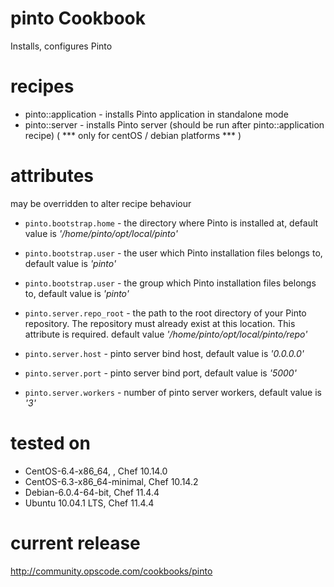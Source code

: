 # pinto Cookbook
Installs, configures Pinto 

# recipes
* pinto::application - installs Pinto application in standalone mode
* pinto::server - installs Pinto server (should be run after pinto::application recipe) ( *** only for centOS / debian platforms *** )

# attributes 
may be overridden to alter recipe behaviour 

* `pinto.bootstrap.home` - the directory where Pinto is installed at, default value is _'/home/pinto/opt/local/pinto'_
* `pinto.bootstrap.user` - the user which Pinto installation files belongs to, default value is _'pinto'_
* `pinto.bootstrap.user` - the group which Pinto installation files belongs to, default value is _'pinto'_


*  `pinto.server.repo_root` - the path to the root directory of your Pinto repository. The repository must already exist at this location. This attribute is required. default value _'/home/pinto/opt/local/pinto/repo'_
*  `pinto.server.host` - pinto server bind host, default value is _'0.0.0.0'_
*  `pinto.server.port` - pinto server bind port, default value is _'5000'_
*  `pinto.server.workers` - number of pinto server workers, default value is _'3'_


# tested on
* CentOS-6.4-x86_64, , Chef 10.14.0
* CentOS-6.3-x86_64-minimal, Chef 10.14.2
* Debian-6.0.4-64-bit, Chef 11.4.4
* Ubuntu 10.04.1 LTS, Chef 11.4.4 

# current release
http://community.opscode.com/cookbooks/pinto


